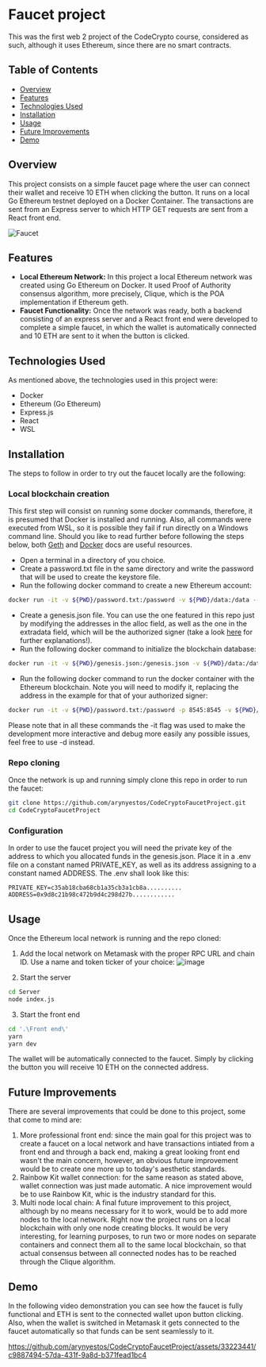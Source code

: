 # Faucet project
This was the first web 2 project of the CodeCrypto course, considered as such, although it uses Ethereum, since there are no smart contracts.

## Table of Contents
- [Overview](#overview)
- [Features](#features)
- [Technologies Used](#technologies-used)
- [Installation](#installation)
- [Usage](#usage)
- [Future Improvements](#future-improvements)
- [Demo](#demo)

## Overview
This project consists on a simple faucet page where the user can connect their wallet and receive 10 ETH when clicking the button. It runs on a local Go Ethereum testnet deployed on a Docker Container. The transactions are sent from an Express server to which HTTP GET requests are sent from a React front end.

![Faucet](https://github.com/arynyestos/CodeCryptoProjects/assets/33223441/75a3682d-f257-4636-a2c0-2aafdf9c61b5)

## Features
- **Local Ethereum Network:** In this project a local Ethereum network was created using Go Ethereum on Docker. It used Proof of Authority consensus algorithm, more precisely, Clique, which is the POA implementation if Ethereum geth.
- **Faucet Functionality:** Once the network was ready, both a backend consisting of an express server and a React front end were developed to complete a simple faucet, in which the wallet is automatically connected and 10 ETH are sent to it when the button is clicked.

## Technologies Used
As mentioned above, the technologies used in this project were:
- Docker
- Ethereum (Go Ethereum)
- Express.js
- React
- WSL

## Installation
The steps to follow in order to try out the faucet locally are the following:

### Local blockchain creation 
This first step will consist on running some docker commands, therefore, it is presumed that Docker is installed and running. Also, all commands were executed from WSL, so it is possible they fail if run directly on a Windows command line. Should you like to read further before following the steps below, both [Geth](https://geth.ethereum.org/docs/fundamentals/private-network) and [Docker](https://hub.docker.com/r/ethereum/client-go) docs are useful resources.
- Open a terminal in a directory of you choice.
- Create a password.txt file in the same directory and write the password that will be used to create the keystore file.
- Run the following docker command to create a new Ethereum account:
```bash docker
docker run -it -v ${PWD}/password.txt:/password -v ${PWD}/data:/data --name eth-node-genesis ethereum/client-go:latest account new --datadir /data --password /password
```
- Create a genesis.json file. You can use the one featured in this repo just by modifying the addresses in the alloc field, as well as the one in the extradata field, which will be the authorized signer (take a look [here](https://victoryeo-62924.medium.com/clique-poa-in-ethereum-d8dad9d4fa3b) for further explanations!).
- Run the following docker command to initialize the blockchain database:
```bash docker
docker run -it -v ${PWD}/genesis.json:/genesis.json -v ${PWD}/data:/data --name eth-node-initialization ethereum/client-go:latest init --datadir /data /genesis.json
```
- Run the following docker command to run the docker container with the Ethereum blockchain. Note you will need to modify it, replacing the address in the example for that of your authorized signer:
```bash docker
docker run -it -v ${PWD}/password.txt:/password -p 8545:8545 -v ${PWD}/data:/data --name eth-node-faucet-project ethereum/client-go:latest --datadir /data --allow-insecure-unlock --miner.etherbase 3fBF61B6B45Fb2a3D7F065D825f2D5AfE1616a81 --mine --unlock "3fBF61B6B45Fb2a3D7F065D825f2D5AfE1616a81" --password /password --http --http.addr "0.0.0.0" --http.port 8545 --http.corsdomain "*" --http.api "admin,eth,debug,miner,net,txpool,personal,web3"
```
Please note that in all these commands the -it flag was used to make the development more interactive and debug more easily any possible issues, feel free to use -d instead.

### Repo cloning
Once the network is up and running simply clone this repo in order to run the faucet:
```bash
git clone https://github.com/arynyestos/CodeCryptoFaucetProject.git
cd CodeCryptoFaucetProject
```

### Configuration
In order to use the faucet project you will need the private key of the address to which you allocated funds in the genesis.json. Place it in a .env file on a constant named PRIVATE_KEY, as well as its address assigning to a constant named ADDRESS. The .env shall look like this:
```.env
PRIVATE_KEY=c35ab18cba68cb1a35cb3a1cb8a..........
ADDRESS=0x9d8c21b98c472b9d4c298d27b............
```

## Usage
Once the Ethereum local network is running and the repo cloned:
1. Add the local network on Metamask with the proper RPC URL and chain ID. Use a name and token ticker of your choice:
![image](https://github.com/arynyestos/CodeCryptoFaucetProject/assets/33223441/f0c34a90-6100-468c-93e4-721fa2ec1425)

2. Start the server
```bash
cd Server
node index.js
```

3. Start the front end
```bash
cd '.\Front end\'
yarn
yarn dev
```

The wallet will be automatically connected to the faucet. Simply by clicking the button you will receive 10 ETH on the connected address.

## Future Improvements
There are several improvements that could be done to this project, some that come to mind are:
1. More professional front end: since the main goal for this project was to create a faucet on a local network and have transactions intiated from a front end and through a back end, making a great looking front end wasn't the main concern, however, an obvious future improvement would be to create one more up to today's aesthetic standards.
2. Rainbow Kit wallet connection: for the same reason as stated above, wallet connection was just made automatic. A nice improvement would be to use Rainbow Kit, whic is the industry standard for this.
3. Multi node local chain: A final future improvement to this project, although by no means necessary for it to work, would be to add more nodes to the local network. Right now the project runs on a local blockchain with only one node creating blocks. It would be very interesting, for learning purposes, to run two or more nodes on separate containers and connect them all to the same local blockchain, so that actual consensus between all connected nodes has to be reached through the Clique algorithm.

## Demo
In the following video demonstration you can see how the faucet is fully functional and ETH is sent to the connected wallet upon button clicking. Also, when the wallet is switched in Metamask it gets connected to the faucet automatically so that funds can be sent seamlessly to it.

https://github.com/arynyestos/CodeCryptoFaucetProject/assets/33223441/c9887494-57da-431f-9a8d-b371fead1bc4

